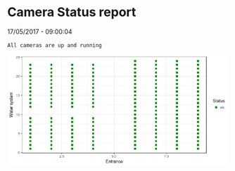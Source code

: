 Camera Status report
================
17/05/2017 - 09:00:04

    All cameras are up and running

![](camreport_files/figure-markdown_github/unnamed-chunk-2-1.png)
